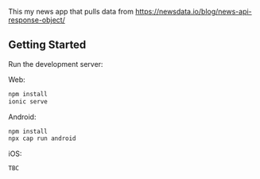 This my news app that pulls data from https://newsdata.io/blog/news-api-response-object/

## Getting Started

Run the development server:

Web:
```bash
npm install
ionic serve
```

Android:
```bash
npm install
npx cap run android
```

iOS:
```bash
TBC
```
